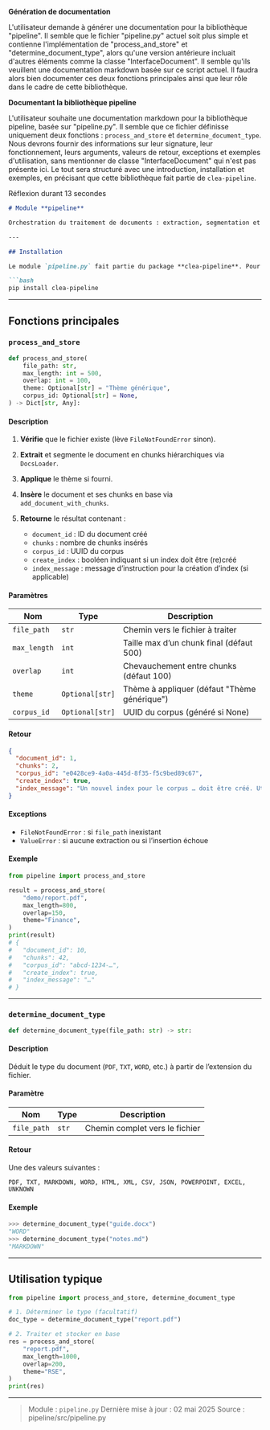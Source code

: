 **Génération de documentation**

L'utilisateur demande à générer une documentation pour la bibliothèque "pipeline". Il semble que le fichier "pipeline.py" actuel soit plus simple et contienne l'implémentation de "process\_and\_store" et "determine\_document\_type", alors qu'une version antérieure incluait d'autres éléments comme la classe "InterfaceDocument". Il semble qu'ils veuillent une documentation markdown basée sur ce script actuel. Il faudra alors bien documenter ces deux fonctions principales ainsi que leur rôle dans le cadre de cette bibliothèque.

**Documentant la bibliothèque pipeline**

L'utilisateur souhaite une documentation markdown pour la bibliothèque pipeline, basée sur "pipeline.py". Il semble que ce fichier définisse uniquement deux fonctions : `process_and_store` et `determine_document_type`. Nous devrons fournir des informations sur leur signature, leur fonctionnement, leurs arguments, valeurs de retour, exceptions et exemples d'utilisation, sans mentionner de classe "InterfaceDocument" qui n'est pas présente ici. Le tout sera structuré avec une introduction, installation et exemples, en précisant que cette bibliothèque fait partie de `clea-pipeline`.


Réflexion durant 13 secondes


````markdown
# Module **pipeline**

Orchestration du traitement de documents : extraction, segmentation et insertion en base.

---

## Installation

Le module `pipeline.py` fait partie du package **clea-pipeline**. Pour l’installer :

```bash
pip install clea-pipeline
````

---

## Fonctions principales

### `process_and_store`&#x20;

```python
def process_and_store(
    file_path: str,
    max_length: int = 500,
    overlap: int = 100,
    theme: Optional[str] = "Thème générique",
    corpus_id: Optional[str] = None,
) -> Dict[str, Any]:
```

#### Description

1. **Vérifie** que le fichier existe (lève `FileNotFoundError` sinon).
2. **Extrait** et segmente le document en chunks hiérarchiques via `DocsLoader`.
3. **Applique** le thème si fourni.
4. **Insère** le document et ses chunks en base via `add_document_with_chunks`.
5. **Retourne** le résultat contenant :

   * `document_id` : ID du document créé
   * `chunks` : nombre de chunks insérés
   * `corpus_id` : UUID du corpus
   * `create_index` : booléen indiquant si un index doit être (re)créé
   * `index_message` : message d’instruction pour la création d’index (si applicable)

#### Paramètres

| Nom          | Type            | Description                                  |
| ------------ | --------------- | -------------------------------------------- |
| `file_path`  | `str`           | Chemin vers le fichier à traiter             |
| `max_length` | `int`           | Taille max d’un chunk final (défaut 500)     |
| `overlap`    | `int`           | Chevauchement entre chunks (défaut 100)      |
| `theme`      | `Optional[str]` | Thème à appliquer (défaut "Thème générique") |
| `corpus_id`  | `Optional[str]` | UUID du corpus (généré si None)              |

#### Retour

```json
{
  "document_id": 1,
  "chunks": 2,
  "corpus_id": "e0428ce9-4a0a-445d-8f35-f5c9bed89c67",
  "create_index": true,
  "index_message": "Un nouvel index pour le corpus … doit être créé. Utilisez POST /database/indexes/{corpus_id}/create."
}
```

#### Exceptions

* `FileNotFoundError` : si `file_path` inexistant
* `ValueError` : si aucune extraction ou si l’insertion échoue

#### Exemple

```python
from pipeline import process_and_store

result = process_and_store(
    "demo/report.pdf",
    max_length=800,
    overlap=150,
    theme="Finance",
)
print(result)
# {
#   "document_id": 10,
#   "chunks": 42,
#   "corpus_id": "abcd-1234-…",
#   "create_index": true,
#   "index_message": "…"
# }
```

---

### `determine_document_type`&#x20;

```python
def determine_document_type(file_path: str) -> str:
```

#### Description

Déduit le type du document (`PDF`, `TXT`, `WORD`, etc.) à partir de l’extension du fichier.

#### Paramètre

| Nom         | Type  | Description                    |
| ----------- | ----- | ------------------------------ |
| `file_path` | `str` | Chemin complet vers le fichier |

#### Retour

Une des valeurs suivantes :

```
PDF, TXT, MARKDOWN, WORD, HTML, XML, CSV, JSON, POWERPOINT, EXCEL, UNKNOWN
```

#### Exemple

```python
>>> determine_document_type("guide.docx")
"WORD"
>>> determine_document_type("notes.md")
"MARKDOWN"
```

---

## Utilisation typique

```python
from pipeline import process_and_store, determine_document_type

# 1. Déterminer le type (facultatif)
doc_type = determine_document_type("report.pdf")

# 2. Traiter et stocker en base
res = process_and_store(
    "report.pdf",
    max_length=1000,
    overlap=200,
    theme="RSE",
)
print(res)
```

---

> Module : `pipeline.py`
> Dernière mise à jour : 02 mai 2025
> Source : pipeline/src/pipeline.py&#x20;
